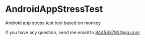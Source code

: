 AndroidAppStressTest
====================

Android app stress test tool based on monkey

If you have any question, send me email to 844563792@qq.com
